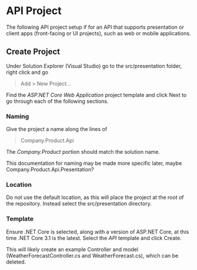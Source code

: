 # API Project

The following API project setup if for an API that supports presentation or client apps (front-facing or UI projects),
such as web or mobile applications.

## Create Project

Under Solution Explorer (Visual Studio) go to the src/presentation folder, right click and go

> Add > New Project...

Find the *ASP.NET Core Web Application* project template and click Next to go through each of the following sections.

### Naming

Give the project a name along the lines of

> Company.Product.Api

The *Company.Product* portion should match the solution name.

This documentation for naming may be made more specific later, maybe Company.Product.Api.Presentation?

### Location

Do not use the default location, as this will place the project at the root of the repository.
Instead select the src/presentation directory.

### Template

Ensure .NET Core is selected, along with a version of ASP.NET Core, at this time .NET Core 3.1 is the latest.
Select the *API* template and click Create.

This will likely create an example Controller and model (WeatherForecastController.cs and WeatherForecast.cs), which can be deleted.
